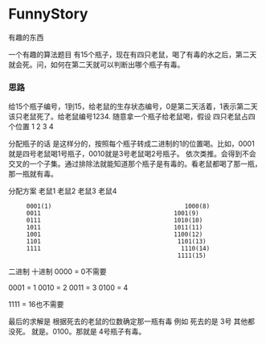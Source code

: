 # FunnyStory

有趣的东西

一个有趣的算法题目
  有15个瓶子，现在有四只老鼠，喝了有毒的水之后，第二天就会死。问，如何在第二天就可以判断出哪个瓶子有毒。
  
### 思路
  给15个瓶子编号，1到15，给老鼠的生存状态编号，0是第二天活着，1表示第二天该只老鼠死了。给老鼠编号1234.
  随意拿一个瓶子给老鼠喝，假设 四只老鼠占四个位置 1 2 3 4
  
  分配瓶子的话 是这样分的，按照每个瓶子转成二进制的1的位置喝。比如，0001 就是四号老鼠喝1号瓶子，0010就是3号老鼠喝2号瓶子。
  依次类推。会得到不会交叉的一个子集。通过排除法就能知道那个瓶子是有毒的。看老鼠都喝了那一瓶，那一瓶就有毒。
  
  分配方案
        老鼠1        老鼠2        老鼠3      老鼠4 

         0001(1)                                     1000(8)
         0011                                     1001(9)
         0111                                     1010(10)
         1011                                     1011(11)
         1001                                     1100(12)     
         1101                                      1101(13)
         1111                                       1110(14)
                                                   1111(15)


  
  
  
  二进制       十进制
  0000    =   0不需要
  
  0001    =   1
  0010    =   2
  0011    =   3
  0100    =   4
     
  
   
  1111 = 16也不需要
  
  
  最后的求解是 根据死去的老鼠的位数确定那一瓶有毒
  例如 死去的是 3号 其他都没死。 就是。0100。那就是 4号瓶子有毒。
  
